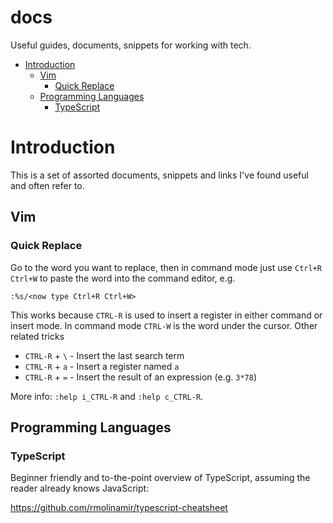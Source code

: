 # docs

Useful guides, documents, snippets for working with tech.


<!-- vim-markdown-toc GFM -->

* [Introduction](#introduction)
    * [Vim](#vim)
        * [Quick Replace](#quick-replace)
    * [Programming Languages](#programming-languages)
        * [TypeScript](#typescript)

<!-- vim-markdown-toc -->

# Introduction

This is a set of assorted documents, snippets and links I've found useful and often refer to.

## Vim

### Quick Replace

Go to the word you want to replace, then in command mode just use `Ctrl+R` `Ctrl+W` to paste the word into the command editor, e.g.

```
:%s/<now type Ctrl+R Ctrl+W>
```

This works because `CTRL-R` is used to insert a register in either command or insert mode. In command mode `CTRL-W` is the word under the cursor. Other related tricks

- `CTRL-R` + `\` - Insert the last search term
- `CTRL-R` + `a` - Insert a register named `a`
- `CTRL-R` + `=` - Insert the result of an expression (e.g. `3*78`)

More info: `:help i_CTRL-R` and `:help c_CTRL-R`.

## Programming Languages

### TypeScript

Beginner friendly and to-the-point overview of TypeScript, assuming the reader already knows JavaScript:

https://github.com/rmolinamir/typescript-cheatsheet

